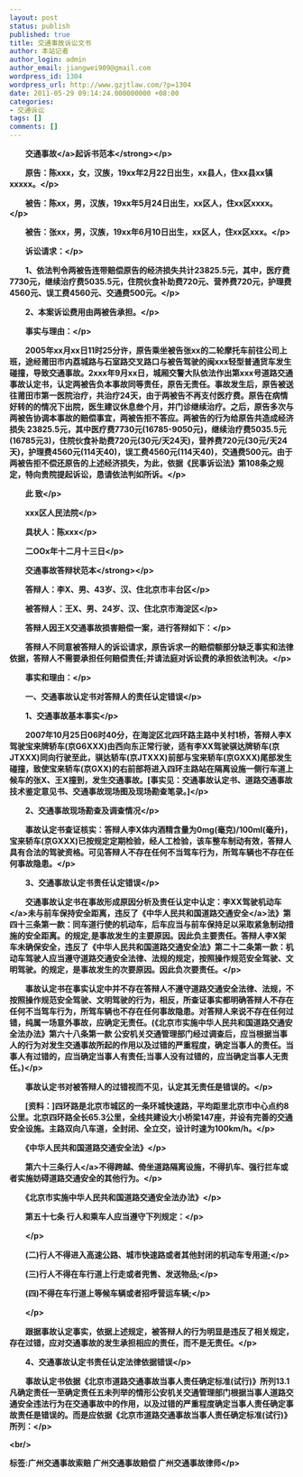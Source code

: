 ```yaml
---
layout: post
status: publish
published: true
title: 交通事故诉讼文书
author: 本站记者
author_login: admin
author_email: jiangwei909@gmail.com
wordpress_id: 1304
wordpress_url: http://www.gzjtlaw.com/?p=1304
date: 2011-05-29 09:14:24.000000000 +08:00
categories:
- 交通诉讼
tags: []
comments: []
---
```

<p><p>　　<strong><a>交通事故<&#47;a>起诉书范本<&#47;strong><&#47;p><p>　　原告：陈xxx，女，汉族，19xx年2月22日出生，xx县人，住xx县xx镇xxxxx。<&#47;p><p>　　被告：陈xx，男，汉族，19xx年5月24日出生，xx区人，住xx区xxxx。<&#47;p><p>　　被告：张xx，男，汉族，19xx年6月10日出生，xx区人，住xx区xxx。<&#47;p><p>　　诉讼请求：<&#47;p><p>　　1、依法判令两被告连带赔偿原告的经济损失共计23825.5元，其中，医疗费7730元，继续治疗费5035.5元，住院伙食补助费720元、营养费720元，护理费4560元、误工费4560元、交通费500元。<&#47;p><p>　　2、本案诉讼费用由两被告承担。<&#47;p><p>　　事实与理由：<&#47;p><p>　　2005年xx月xx日11时25分许，原告乘坐被告张xx的二轮摩托车前往公司上班，途经莆田市内荔城路与石室路交叉路口与被告驾驶的闽xxx轻型普通货车发生碰撞，导致交通事故。2xxx年9月xx日，城厢交警大队依法作出第xxx号道路交通事故认定书，认定两被告负本事故同等责任，原告无责任。事故发生后，原告被送往莆田市第一医院治疗，共治疗24天，由于两被告不再支付医疗费。原告在病情好转的的情况下出院，医生建议休息叁个月，并门诊继续治疗。之后，原告多次与两被告协调本事故的赔偿事宜，两被告拒不答应。两被告的行为给原告共造成经济损失 23825.5元，其中医疗费7730元(16785-9050元)，继续治疗费5035.5元(16785元3)，住院伙食补助费720元(30元&#47;天24天)，营养费720元(30元&#47;天24天)，护理费4560元(114天40)，误工费4560元(114天40)，交通费500元。由于两被告拒不偿还原告的上述经济损失，为此，依据《民事诉讼法》第108条之规定，特向贵院提起诉讼，恳请依法判如所诉。<&#47;p><p>　　此 致<&#47;p><p>　　xxx区人民法院<&#47;p><p>　　具状人：陈xxx<&#47;p><p>　　二OOx年十二月十三日<&#47;p><p>　　<strong>交通事故答辩状范本<&#47;strong><&#47;p><p>　　答辩人：李X、男、43岁、汉、住北京市丰台区<&#47;p><p>　　被答辩人：王X、男、24岁、汉、住北京市海淀区<&#47;p><p>　　答辩人因王X交通事故损害赔偿一案，进行答辩如下：<&#47;p><p>　　答辩人不同意被答辩人的诉讼请求，原告诉求一的赔偿额部分缺乏事实和法律依据，答辩人不需要承担任何赔偿责任;并请法庭对诉讼费的承担依法判决。<&#47;p><p>　　事实和理由：<&#47;p><p>　　一、交通事故认定书对答辩人的责任认定错误<&#47;p><p>　　1、交通事故基本事实<&#47;p><p>　　2007年10月25日06时40分，在海淀区北四环路主路中关村1桥，答辩人李X驾驶宝来牌轿车(京G6XXX)由西向东正常行驶，适有李XX驾驶骐达牌轿车(京JTXXX)同向行驶至此，骐达轿车(京JTXXX)前部与宝来轿车(京GXXX)尾部发生碰撞，致使宝来轿车(京GXX)的右前部将进入四环主路站在隔离设施一侧行车道上候车的张X、王X撞到，发生交通事故。[事实见：交通事故认定书、道路交通事故技术鉴定意见书、交通事故现场图及现场勘查笔录。]<&#47;p><p>　　2、交通事故现场勘查及调查情况<&#47;p><p>　　事故认定书查证核实：答辩人李X体内酒精含量为0mg(毫克)&#47;100ml(毫升)，宝来轿车(京GXXX)已按规定定期检验，经人工检验，该车整车制动有效，答辩人具有合法的驾驶资格。可见答辩人不存在任何不当驾车行为，所驾车辆也不存在任何事故隐患。<&#47;p><p>　　3、交通事故认定书责任认定错误<&#47;p><p>　　交通事故认定书在事故形成原因分析及责任认定中认定：李XX驾驶<a>机动车<&#47;a>未与前车保持安全距离，违反了《中华人民共和国<a>道路交通安全<&#47;a>法》第四十三条第一款：同车道行使的机动车，后车应当与前车保持足以采取紧急制动措施的安全距离。的规定,是事故发生的主要原因。因此负主要责任。答辩人李X架车未确保安全，违反了《中华人民共和国道路交通安全法》第二十二条第一款：机动车驾驶人应当遵守道路交通安全法律、法规的规定，按照操作规范安全驾驶、文明驾驶。的规定，是事故发生的次要原因。因此负次要责任。<&#47;p><p>　　事故认定书在事实认定中并不存在答辩人不遵守道路交通安全法律、法规，不按照操作规范安全驾驶、文明驾驶的行为，相反，所查证事实都明确答辩人不存在任何不当驾车行为，所驾车辆也不存在任何事故隐患。对答辩人来说不存在任何过错，纯属一场意外事故，应确定无责任。(《北京市实施中华人民共和国道路交通安全法办法》第六十八条第一款 公安机关交通管理部门经过调查后，应当根据当事人的行为对发生交通事故所起的作用以及过错的严重程度，确定当事人的责任。当事人有过错的，应当确定当事人有责任;当事人没有过错的，应当确定当事人无责任。)<&#47;p><p>　　事故认定书对被答辩人的过错视而不见，认定其无责任是错误的。<&#47;p><p>　　[资料：]四环路是北京市城区的一条环城快速路，平均距里北京市中心点约8公里。北京四环路全长65.3公里，全线共建设大小桥梁147座，并设有完善的交通安全设施。主路双向八车道，全封闭、全立交，设计时速为100km&#47;h。<&#47;p><p>　　《中华人民共和国道路交通安全法》<&#47;p><p>　　第六十三条<a>行人<&#47;a>不得跨越、倚坐道路隔离设施，不得扒车、强行拦车或者实施妨碍道路交通安全的其他行为。<&#47;p><p>　　《北京市实施中华人民共和国道路交通安全法办法》<&#47;p><p>　　第五十七条 行人和乘车人应当遵守下列规定：<&#47;p><p>　　<&#47;p><p>　　(二)行人不得进入高速公路、城市快速路或者其他封闭的机动车专用道;<&#47;p><p>　　(三)行人不得在车行道上行走或者兜售、发送物品;<&#47;p><p>　　(四)不得在车行道上等候车辆或者招呼营运车辆;<&#47;p><p>　　<&#47;p><p>　　跟据事故认定事实，依据上述规定，被答辩人的行为明显是违反了相关规定，存在过错，应对交通事故的发生承担相应的责任，而不是无责任。<&#47;p><p>　　4、交通事故认定书责任认定法律依据错误<&#47;p><p>　　事故认定书依据《北京市道路交通事故当事人责任确定标准(试行)》所列13.1凡确定责任一至确定责任五未列举的情形公安机关交通管理部门根据当事人道路交通安全违法行为在交通事故中的作用，以及过错的严重程度确定当事人责任确定事故责任是错误的。而是应依据《北京市道路交通事故当事人责任确定标准(试行)》所列：<&#47;p><br&#47;><p>标签:广州交通事故索赔 广州交通事故赔偿 广州交通事故律师<&#47;p>
